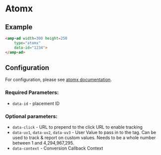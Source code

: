 <!---
Copyright 2016 The AMP HTML Authors. All Rights Reserved.

Licensed under the Apache License, Version 2.0 (the "License");
you may not use this file except in compliance with the License.
You may obtain a copy of the License at

      http://www.apache.org/licenses/LICENSE-2.0

Unless required by applicable law or agreed to in writing, software
distributed under the License is distributed on an "AS-IS" BASIS,
WITHOUT WARRANTIES OR CONDITIONS OF ANY KIND, either express or implied.
See the License for the specific language governing permissions and
limitations under the License.
-->

# Atomx

## Example

```html
<amp-ad width=300 height=250
    type="atomx"
    data-id="1234">
</amp-ad>
```

## Configuration

For configuration, please see [atomx documentation](https://wiki.atomx.com/tags).

### Required Parameters:
* `data-id` - placement ID

### Optional parameters:
* `data-click` - URL to prepend to the click URL to enable tracking 
* `data-uv1`, `data-uv2`, `data-uv3` - User Value to pass in to the tag. Can be used to track & report on custom values. Needs to be a whole number between 1 and 4,294,967,295. 
* `data-context` - Conversion Callback Context

